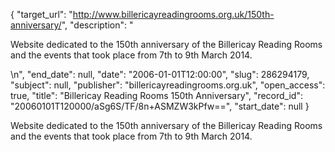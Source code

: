 {
  "target_url": "http://www.billericayreadingrooms.org.uk/150th-anniversary/", 
  "description": "<p>Website dedicated to the 150th anniversary of the Billericay Reading Rooms and the events that took place from 7th to 9th March 2014.</p>\n", 
  "end_date": null, 
  "date": "2006-01-01T12:00:00", 
  "slug": 286294179, 
  "subject": null, 
  "publisher": "billericayreadingrooms.org.uk", 
  "open_access": true, 
  "title": "Billericay Reading Rooms 150th Anniversary", 
  "record_id": "20060101T120000/aSg6S/TF/8n+ASMZW3kPfw==", 
  "start_date": null
}

<p>Website dedicated to the 150th anniversary of the Billericay Reading Rooms and the events that took place from 7th to 9th March 2014.</p>

